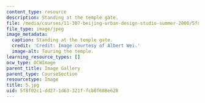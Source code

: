 ```yaml
---
content_type: resource
description: Standing at the temple gate.
file: /media/courses/11-307-beijing-urban-design-studio-summer-2006/5f8f02c1dd271d63321ffcb0f608e628_5.jpg
file_type: image/jpeg
image_metadata:
  caption: Standing at the temple gate.
  credit: 'Credit: Image courtesy of Albert Wei.'
  image-alt: Touring the temple.
learning_resource_types: []
ocw_type: OCWImage
parent_title: Image Gallery
parent_type: CourseSection
resourcetype: Image
title: 5.jpg
uid: 5f8f02c1-dd27-1d63-321f-fcb0f608e628
---
```

